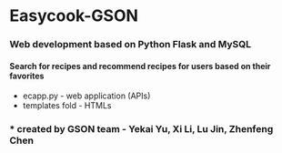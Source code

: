 # Easycook-GSON
### Web development based on Python Flask and MySQL
#### Search for recipes and recommend recipes for users based on their favorites
* ecapp.py - web application (APIs)
* templates fold - HTMLs
  
### \* __created by GSON team - Yekai Yu, Xi Li, Lu Jin, Zhenfeng Chen__
